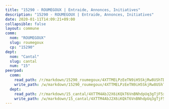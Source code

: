 ```yaml
---
title: "15290 - ROUMEGOUX | Entraide, Annonces, Initiatives"
description: "15290 - ROUMEGOUX | Entraide, Annonces, Initiatives"
date: 2020-01-11T14:09:21+09:00
collapsible: false
layout: commune
comm:
  nom: "ROUMEGOUX"
  slug: roumegoux
  cp: "15290"
dept:
  nom: "Cantal"
  slug: cantal
  num: "15"
peerpad:
  comm:
    read_path: /r/markdown/15290_roumegoux/4XTTMELPzEeTN9iH5SkjRw8UShTDsfQRWEymLjTi85sDSViZA
    write_path: /w/markdown/15290_roumegoux/4XTTMELPzEeTN9iH5SkjRw8UShTDsfQRWEymLjTi85sDSViZA-K3TgUwhdhiCB1LazgXXQX55UxRfsYV2ThuRUCDLxkzuSkBnBaqDrpNig1UTZP7uWysavanwuWcopVUTpDt8ca8Byu6M5G7nQJWVDUfi4xmREQjNEMpNMiQYnTgYjKtzDhGdxdtsn
  dept:
    read_path: /r/markdown/15_cantal/4XTTM4AbJ2X6iKQkT6VnBNhdpUq3gTjF5xvzeLXgyMbip7oZi
    write_path: /w/markdown/15_cantal/4XTTM4AbJ2X6iKQkT6VnBNhdpUq3gTjF5xvzeLXgyMbip7oZi-K3TgUzLxcVoV3Spfk4WRRT7ns4FZHP5DRn3T5Xt1HAMNkCgdMWpswwmyZFy1f4TzqjHqM6bwRLmH4WDVWsNZdM34scPnnmiNG41mKcAmEspoSpDYQr7FHqoFAfy15CJrkSEmsoqS
---
```


